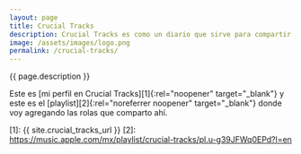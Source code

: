 ```yaml
---
layout: page
title: Crucial Tracks
description: Crucial Tracks es como un diario que sirve para compartir una rola al día y escribir algo al respecto de esa rola. Pensé que sería divertido crear una página aquí en mi sitio en donde mostrar las canciones que voy agregando a mi Crucial Tracks.
image: /assets/images/logo.png
permalink: /crucial-tracks/
---
```


<p class="text-center">{{ page.description }}</p>

<p class="text-center">Este es [mi perfil en Crucial Tracks][1]{:rel="noopener" target="_blank"} y este es el [playlist][2]{:rel="noreferrer noopener" target="_blank"} donde voy agregando las rolas que comparto ahí.</p>

<ul id="tracks" class="list-unstyled"></ul>

[1]: {{ site.crucial_tracks_url }}
[2]: https://music.apple.com/mx/playlist/crucial-tracks/pl.u-g39JFWq0EPd?l=en
